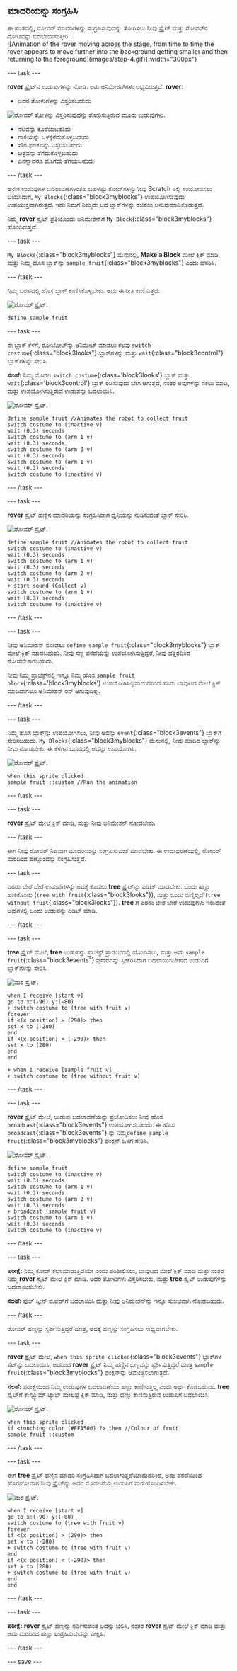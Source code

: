 ## ಮಾದರಿಯನ್ನು ಸಂಗ್ರಹಿಸಿ

<div style="display: flex; flex-wrap: wrap">
<div style="flex-basis: 200px; flex-grow: 1; margin-right: 15px;">
ಈ ಹಂತದಲ್ಲಿ, ರೋವರ್ ಮಾದರಿಗಳನ್ನು ಸಂಗ್ರಹಿಸುವುದನ್ನು ತೋರಿಸಲು ನೀವು ಸ್ಪ್ರೈಟ್ ಮತ್ತು ರೋವರ್‌ನ ನೋಟವನ್ನು ಬದಲಾಯಿಸುತ್ತೀರಿ.
</div>
<div>
![Animation of the rover moving across the stage, from time to time the rover appears to move further into the background getting smaller and then returning to the foreground](images/step-4.gif){:width="300px"}
</div>
</div>

--- task ---

**rover** ಸ್ಪ್ರೈಟ್‌ನ ಉಡುಪುಗಳನ್ನು ನೋಡಿ. ಆರು ಅನಿಮೇಶನ್‌ಗಳು ಲಭ್ಯವಿರುತ್ತವೆ. **rover**:
- ಅದರ ತೋಳುಗಳನ್ನು ವಿಸ್ತರಿಸಬಹುದು

![ರೋವರ್‌ ತೋಳನ್ನು ವಿಸ್ತರಿಸುವುದನ್ನು ತೋರಿಸುತ್ತಿರುವ ಮೂರು ಉಡುಪುಗಳು.](images/arm-animation.png)

- ನೆಲವನ್ನು ಕೊರೆಯಬಹುದು
- ಗಾಳಿಯನ್ನು ಒಳಕ್ಕೆಳೆದುಕೊಳ್ಳಬಹುದು
- ಸೌರ ಫಲಕವನ್ನು ವಿಸ್ತರಿಸಬಹುದು
- ಚಿತ್ರವನ್ನು ತೆಗೆದುಕೊಳ್ಳಬಹುದು
- ಏನನ್ನಾದರೂ ಮೊಗೆದು ತೆಗೆಯಬಹುದು

--- /task ---

ಅನೇಕ ಉಡುಪುಗಳ ಬದಲಾವಣೆಗಳಂತಹ ಬಹಳಷ್ಟು ಕೋಡ್‌ಗಳನ್ನುನೀವು Scratch ನಲ್ಲಿ ಸಂಯೋಜಿಸಲು ಬಯಸಿದಾಗ, `My Blocks`{:class="block3myblocks"} ಉಪಯೋಗಿಸುವುದು ಉಪಯುಕ್ತವಾಗಿರುತ್ತದೆ. ಇದು ನಿಮಗೆ ನಿಮ್ಮದೇ ಆದ ಬ್ಲಾಕ್‌ಗಳನ್ನು ರಚಿಸಲು ಅನುವುಮಾಡಿಕೊಡುತ್ತದೆ.

ನಿಮ್ಮ **rover** ಸ್ಪ್ರೈಟ್‌ ಪ್ರತಿಯೊಂದು ಅನಿಮೇಶನ್‌ಗೆ `My Block`{:class="block3myblocks"} ಹೊಂದಿರುತ್ತದೆ.

--- task ---

`My Blocks`{:class="block3myblocks"} ಮೆನುನಲ್ಲಿ, **Make a Block** ಮೇಲೆ ಕ್ಲಿಕ್‌ ಮಾಡಿ, ಮತ್ತು ನಿಮ್ಮ ಹೊಸ ಬ್ಲಾಕ್‌ನ್ನು `sample fruit`{:class="block3myblocks"} ಎಂದು ಹೆಸರಿಸಿ.

--- /task ---

ನಿಮ್ಮ ಬರಹದಲ್ಲಿ ಹೊಸ ಬ್ಲಾಕ್‌ ಕಾಣಿಸಿಕೊಳ್ಳಬೇಕು. ಅದು ಈ ರೀತಿ ಕಾಣಿಸುತ್ತದೆ:

![ರೋವರ್‌ ಸ್ಪ್ರೈಟ್.](images/rover-sprite.png)

```blocks3
define sample fruit
```

--- task ---

ಈ ಬ್ಲಾಕ್‌ ಕೆಳಗೆ, ರೋಬೋಟ್‌ನ್ನು ಅನಿಮೇಟ್‌ ಮಾಡಲು ಕೆಲವು `switch costume`{:class="block3looks"} ಬ್ಲಾಕ್‌ಗಳನ್ನು ಮತ್ತು `wait`{:class="block3control"} ಬ್ಲಾಕ್‌ಗಳನ್ನು ಸೇರಿಸಿ.

**ಸಲಹೆ:** ನಿಮ್ಮ ಮೊದಲ `switch costume`{:class='block3looks'} ಬ್ಲಾಕ್‌ ಮತ್ತು `wait`{:class='block3control'} ಬ್ಲಾಕ್‌ ರಚಿಸುವುದು ಬೇಗ ಆಗುತ್ತದೆ, ನಂತರ ಅವುಗಳನ್ನು ನಕಲು ಮಾಡಿ, ಮತ್ತು ಉಪಯೋಗಿಸುತ್ತಿರುವ ಉಡುಪನ್ನು ಬದಲಾಯಿಸಿ.

![ರೋವರ್‌ ಸ್ಪ್ರೈಟ್.](images/rover-sprite.png)

```blocks3
define sample fruit //Animates the robot to collect fruit
switch costume to (inactive v)
wait (0.3) seconds
switch costume to (arm 1 v)
wait (0.3) seconds
switch costume to (arm 2 v)
wait (0.3) seconds
switch costume to (arm 1 v)
wait (0.3) seconds
switch costume to (inactive v)
```

--- /task ---

--- task ---

**rover** ಸ್ಪ್ರೈಟ್‌ ಹಣ್ಣಿನ ಮಾದರಿಯನ್ನು ಸಂಗ್ರಹಿಸಿದಾಗ ಧ್ವನಿಯನ್ನು ನುಡಿಸುವಂತೆ ಬ್ಲಾಕ್‌ ಸೇರಿಸಿ.

![ರೋವರ್‌ ಸ್ಪ್ರೈಟ್.](images/rover-sprite.png)

```blocks3
define sample fruit //Animates the robot to collect fruit
switch costume to (inactive v)
wait (0.3) seconds
switch costume to (arm 1 v)
wait (0.3) seconds
switch costume to (arm 2 v)
wait (0.3) seconds
+ start sound (Collect v)
switch costume to (arm 1 v)
wait (0.3) seconds
switch costume to (inactive v)
```

--- /task ---


--- task ---

ನೀವು ಅನಿಮೇಶನ್‌ ನೋಡಲು `define sample fruit`{:class="block3myblocks"} ಬ್ಲಾಕ್‌ ಮೇಲೆ ಕ್ಲಿಕ್‌ ಮಾಡಬಹುದು. ನೀವು ಸಣ್ಣ ಪರದೆಯನ್ನು ಉಪಯೋಗಿಸುತ್ತಿದ್ದರೆ, ನೀವು ಹತ್ತಿರದಿಂದ ನೋಡಬೇಕಾಗಬಹುದು.

ನೀವು ನಿಮ್ಮ ಪ್ರಾಜೆಕ್ಟ್‌ನಲ್ಲಿ ಇನ್ನೂ ನಿಮ್ಮ ಹೊಸ `sample fruit block`{:class='block3myblocks'} ಉಪಯೋಗಿಸಿಲ್ಲವಾದುದರಿಂದ ಹಸಿರು ಬಾವುಟದ ಮೇಲೆ ಕ್ಲಿಕ್‌ ಮಾಡಿದಾಗಲೂ ಅನಿಮೇಶನ್‌ ರನ್‌ ಆಗುವುದಿಲ್ಲ.

--- /task ---

--- task ---

ನಿಮ್ಮ ಹೊಸ ಬ್ಲಾಕ್‌ನ್ನು ಉಪಯೋಗಿಸಲು, ನೀವು ಅದನ್ನು `event`{:class="block3events"} ಬ್ಲಾಕ್‌ಗೆ ಸೇರಿಸಬಹುದು. `My Blocks`{:class="block3myblocks"} ಮೆನುನಲ್ಲಿ, ನೀವು ಮಾಡಿದ ಬ್ಲಾಕ್‌ನ್ನು ನೀವು ನೋಡಬೇಕು. ಈ ಕೆಳಗಿನ ಬರಹದಲ್ಲಿ ಅದನ್ನು ಉಪಯೋಗಿಸಿ.

![ರೋವರ್‌ ಸ್ಪ್ರೈಟ್.](images/rover-sprite.png)

```blocks3
when this sprite clicked
sample fruit ::custom //Run the animation
```

--- /task ---

--- task ---

**rover** ಸ್ಪ್ರೈಟ್‌ ಮೇಲೆ ಕ್ಲಿಕ್‌ ಮಾಡಿ, ಮತ್ತು ನೀವು ಅನಿಮೇಶನ್‌ ನೋಡಬೇಕು.

--- /task ---

ಈಗ ನೀವು ರೋವರ್‌ ನಿಜವಾಗಿ ಮಾದರಿಯನ್ನು ಸಂಗ್ರಹಿಸುವಂತೆ ಮಾಡಬೇಕು. ಈ ಉದಾಹರಣೆಯಲ್ಲಿ, ರೋವರ್‌ ಮರದಿಂದ ಹಣ್ಣೊಂದನ್ನು ಸಂಗ್ರಹಿಸುತ್ತದೆ.

--- task ---

ಎರಡು ಬೇರೆ ಬೇರೆ ಉಡುಪುಗಳನ್ನು ಅದಕ್ಕೆ ಕೊಡಲು **tree** ಸ್ಪ್ರೈಟ್‌ನ್ನು ಎಡಿಟ್‌ ಮಾಡಬೇಕು. ಒಂದು ಹಣ್ಣು ಹಾಕಿಕೊಂಡು (`tree with fruit`{:class="block3looks"}), ಮತ್ತು ಒಂದು ಹಣ್ಣಿಲ್ಲದೆ (`tree without fruit`{:class="block3looks"}). **tree** ಗೆ ಎರಡು ಬೇರೆ ಬೇರೆ ಉಡುಪುಗಳು ಇರುವಂತೆ ಅವುಗಳಲ್ಲಿ ಒಂದು ಉಡುಪನ್ನು ಎಡಿಟ್‌ ಮಾಡಿ.

--- /task ---

--- task ---

**tree** ಸ್ಪ್ರೈಟ್‌ ಮೇಲೆ, **tree** ಉಡುಪನ್ನು ಪ್ರಾಜೆಕ್ಟ್‌ ಪ್ರಾರಂಭದಲ್ಲಿ ಹೊಂದಿಸಲು, ಮತ್ತು ಅದು `sample fruit`{:class="block3events"} ಪ್ರಸಾರವನ್ನು ಸ್ವೀಕರಿಸಿದಾಗ ಬದಲಾಯಿಸಬೇಕಾದ ಉಡುಪಿಗೆ ಬ್ಲಾಕ್‌ಗಳನ್ನು ಸೇರಿಸಿ.

![ಮರ ಸ್ಪ್ರೈಟ್.](images/tree-sprite.png)

```blocks3
when I receive [start v]
go to x:(-90) y:(-80)
+ switch costume to (tree with fruit v)
forever
if <(x position) > (290)> then
set x to (-280)
end
if <(x position) < (-290)> then
set x to (280)
end
end

+ when I receive [sample fruit v]
+ switch costume to (tree without fruit v)
```

--- /task ---

--- task ---

**rover** ಸ್ಪ್ರೈಟ್‌ ಮೇಲೆ, ಉಡುಪು ಬದಲಾವಣೆಯನ್ನು ಪ್ರಚೋದಿಸಲು ನೀವು ಹೊಸ `broadcast`{:class="block3events"} ಉಪಯೋಗಿಸಬಹುದು. ಈ ಹೊಸ `broadcast`{:class="block3events"} ನ್ನು ನಿಮ್ಮ`define sample fruit`{:class="block3myblocks"} ಫಂಕ್ಷನ್‌ ಒಳಗೆ ಸೇರಿಸಿ.

![ರೋವರ್‌ ಸ್ಪ್ರೈಟ್.](images/rover-sprite.png)

```blocks3
define sample fruit
switch costume to (inactive v)
wait (0.3) seconds
switch costume to (arm 1 v)
wait (0.3) seconds
switch costume to (arm 2 v)
wait (0.3) seconds
+ broadcast (sample fruit v)
switch costume to (arm 1 v)
wait (0.3) seconds
switch costume to (inactive v)
```

--- /task ---

--- task ---

**ಪರೀಕ್ಷೆ:** ನಿಮ್ಮ ಕೋಡ್‌ ಕೆಲಸಮಾಡುತ್ತಿದೆಯೇ ಎಂದು ಪರಿಶೀಲಿಸಲು, ಬಾವುಟದ ಮೇಲೆ ಕ್ಲಿಕ್‌ ಮಾಡಿ ಮತ್ತು ನಂತರ ನಿಮ್ಮ **rover** ಸ್ಪ್ರೈಟ್‌ ಮೇಲೆ ಕ್ಲಿಕ್‌ ಮಾಡಿ. ಅದರ ತೋಳುಗಳು ವಿಸ್ತರಿಸಬೇಕು, ಮತ್ತು **tree** ಸ್ಪ್ರೈಟ್‌ ಉಡುಪುಗಳನ್ನು ಬದಲಾಯಿಸಬೇಕು.

**ಸಲಹೆ:** ಫುಲ್‌ ಸ್ಕ್ರೀನ್‌ ಮೋಡ್‌ಗೆ ಬದಲಾಯಿಸಿ ಮತ್ತು ನೀವು ಅನಿಮೇಶನ್‌ನ್ನು ಇನ್ನೂ ಸುಲಭವಾಗಿ ನೋಡಬಹುದು.

--- /task ---

ರೋವರ್‌ ಹಣ್ಣನ್ನು ಸ್ಪರ್ಶಿಸುತ್ತಿದ್ದರೆ ಮಾತ್ರ, ಅದಕ್ಕೆ ಹಣ್ಣನ್ನು ಸಂಗ್ರಹಿಸಲು ಸಾಧ್ಯವಾಗಬೇಕು.

--- task ---

**rover** ಸ್ಪ್ರೈಟ್‌ ಮೇಲೆ, `when this sprite clicked`{:class="block3events"} ಬ್ಲಾಕ್‌ಗಳ ಸೆಟ್‌ನ್ನು ಬದಲಾಯಿಸಿ, ಅದರಿಂದ **rover** ಸ್ಪ್ರೈಟ್‌ ನಿಮ್ಮ ಹಣ್ಣಿನ ಬಣ್ಣವನ್ನು ಸ್ಪರ್ಶಿಸುತ್ತಿದ್ದರೆ ಮಾತ್ರ `sample fruit`{:class="block3myblocks"} ಫಂಕ್ಷನ್‌ನ್ನು ಆಮಂತ್ರಿಸಲಾಗುತ್ತದೆ.

**ಸಲಹೆ:** ಪರೀಕ್ಷೆಯಿಂದ ನಿಮ್ಮ ಉಡುಪುಗಳ ಬದಲಾವಣೆಯು ಹಣ್ಣು ಕಾಣಿಸುತ್ತಿಲ್ಲ ಎಂದು ಅರ್ಥ ಕೊಡಬಹುದು. **tree** ಸ್ಪ್ರೈಟ್‌ಗೆ ಕಾಸ್ಟ್ಯೂಮ್‌ ಟ್ಯಾಬ್‌ ಮೇಲಷ್ಟೆ ಕ್ಲಿಕ್‌ ಮಾಡಿ, ಮತ್ತು ಹಣ್ಣು ಕಾಣಿಸುತ್ತಿರುವ ಉಡುಪಿಗೆ ಬದಲಾಯಿಸಿ.

![ರೋವರ್‌ ಸ್ಪ್ರೈಟ್.](images/rover-sprite.png)

```blocks3
when this sprite clicked
if <touching color (#FFA500) ?> then //Colour of fruit
sample fruit ::custom
```

--- /task ---

--- task ---

ಈಗ **tree** ಸ್ಪ್ರೈಟ್ ಹಣ್ಣಿನ ಮಾದರಿ ಸಂಗ್ರಹಿಸಿದಾಗ ಬದಲಾಗುತ್ತದೆಯಾದುದರಿಂದ, ಅದು ಪರದೆಯಿಂದ ಹೊರಹೋದಾಗ ನೀವು ಸ್ಪ್ರೈಟ್‌ನ್ನು ಅದರ ಮೊದಲನೆಯ ಉಡುಪಿಗೆ ಮರುಹೊಂದಿಸಬೇಕು.

![ಮರ ಸ್ಪ್ರೈಟ್.](images/tree-sprite.png)

```blocks3
when I receive [start v]
go to x:(-90) y:(-80)
switch costume to (tree with fruit v)
forever
if <(x position) > (290)> then
set x to (-280)
+ switch costume to (tree with fruit v)
end
if <(x position) < (-290)> then
set x to (280)
+ switch costume to (tree with fruit v)
end
end
```

--- /task ---

--- task ---

**ಪರೀಕ್ಷೆ:** **rover** ಸ್ಪ್ರೈಟ್‌ ಹಣ್ಣನ್ನು ಸ್ಪರ್ಶಿಸುವಂತೆ ಅದನ್ನು ಚಲಿಸಿ, ನಂತರ **rover** ಸ್ಪ್ರೈಟ್‌ ಮೇಲೆ ಕ್ಲಿಕ್‌ ಮಾಡಿ ಮತ್ತು ಅದು ಮರದಿಂದ ಹಣ್ಣು ಸಂಗ್ರಹಿಸುವುದನ್ನು ವೀಕ್ಷಿಸಿ.

--- /task ---


--- save ---
